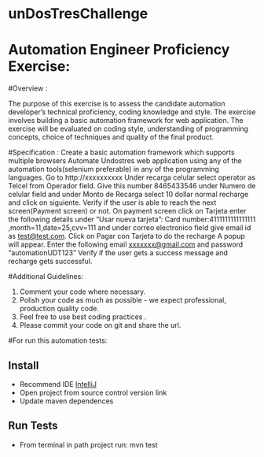 # unDosTresChallenge
# Automation Engineer Proficiency Exercise:


#Overview :

The purpose of this exercise is to assess the candidate automation developer’s technical proficiency, coding knowledge and style. The exercise involves building a basic automation framework for web application. The exercise will be evaluated on coding style, understanding of programming concepts, choice of techniques and quality of the final product.

#Specification :
 Create a basic automation framework which supports multiple browsers
 Automate Undostres web application using any of the automation tools(selenium preferable)  in any of the programming languages.
Go to http://xxxxxxxxxx Under recarga celular select operator as Telcel from Operador field. Give this number 8465433546 under Numero de celular field and under Monto de Recarga select 10 dollar normal recharge and click on siguiente. Verify if the user is able to reach the next screen(Payment screen) or not.
On payment screen click on Tarjeta enter the following details under “Usar nueva tarjeta”: Card number:4111111111111111 ,month=11,date=25,cvv=111 and under correo electronico field give email id as test@test.com.
Click on Pagar con Tarjeta to do the recharge 
A popup will appear. Enter the following email xxxxxxx@gmail.com and password “automationUDT123”
Verify if the user gets a success message and recharge gets successful.

#Additional Guidelines:
1. Comment your code where necessary. 
2. Polish your code as much as possible - we expect professional, production quality code.
3. Feel free to use best coding practices .
4. Please commit your code on git and share the url.

#For run this automation tests:

## Install 

* Recommend IDE [IntelliJ](https://www.jetbrains.com/es-es/idea/)
* Open project from source control version link
* Update maven dependences

## Run Tests

* From terminal in path project run: mvn test

